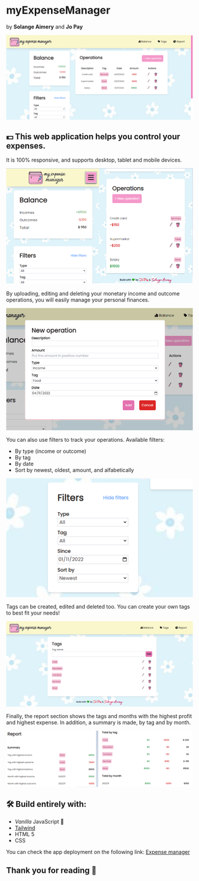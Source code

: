 # myExpenseManager
by **Solange Aimery** and **Jo Pay**

![Desktop version](/assets/readme-images/expmanag1.png)

## 💵 This web application helps you control your expenses.

It is 100% responsive, and supports desktop, tablet and mobile devices.

![Mobile version](/assets/readme-images/newexpmanagmobile.png)

By uploading, editing and deleting your monetary income and outcome operations, you will easily manage your personal finances.

![New operation](/assets/readme-images/newoperation.png)

You can also use filters to track your operations. Available filters:
- By type (income or outcome)
- By tag
- By date
- Sort by newest, oldest, amount, and alfabetically

![Filters](/assets/readme-images/newfilter.png)

Tags can be created, edited and deleted too. You can create your own tags to best fit your needs!

![Tags](/assets/readme-images/tags.png)

Finally, the report section shows the tags and months with the highest profit and highest expense. 
In addition, a summary is made, by tag and by month.

![Report section](/assets/readme-images/unifiedreport.png)

## 🛠️ Build entirely with:
- *Vanilla* JavaScript 🍦
- [Tailwind](https://tailwindcss.com/docs/installation)
- HTML 5
- CSS

You can check the app deployment on the following link: [Expense manager](https://jopaywie.github.io/expense-manag/) 

## Thank you for reading &#128156;
